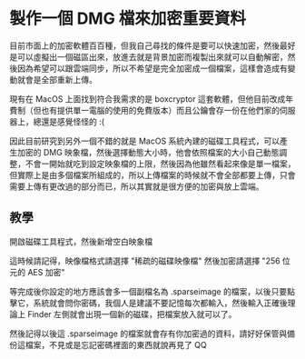 製作一個 DMG 檔來加密重要資料
====

目前市面上的加密軟體百百種，但我自己尋找的條件是要可以快速加密，然後最好是可以虛擬出一個磁區出來，放進去就是背景加密而複製出來就可以自動解密，然後因為希望可以跟雲端同步，所以不希望是完全加密成一個檔案，這樣會造成有變動就會是全部重新上傳。

現有在 MacOS 上面找到符合我需求的是 boxcryptor 這套軟體，但他目前改成年費制（但也有提供單一電腦的使用的免費版本）而且公鑰會存一份在他們家的伺服器上，總還是感覺怪怪的 :(

因此目前研究到另外一個不錯的就是 MacOS 系統內建的磁碟工具程式，可以產生加密的 DMG 映象檔，然後選擇動態大小時，他會依照檔案的大小自己動態調整，不會一開始就吃到設定映象檔的上限，然後因為他雖然看起來像是單一檔案，但實際上是由多個檔案所組成的，所以上傳檔案的時候就不會全部都要上傳，只會需要上傳有更改過的部分而已，所以其實就是很方便的加密與放上雲端。


## 教學

開啟磁碟工具程式，然後新增空白映象檔


這時候請記得，映像檔格式請選擇 "稀疏的磁碟映像檔" 然後加密請選擇 "256 位元的 AES 加密" 


等完成後你設定的地方應該會多一個副檔名為 .sparseimage 的檔案，以後只要點擊它，系統就會問你密碼，我個人是建議不要記憶每次都輸入，然後輸入正確後理論上 Finder 左側就會出現一個新的磁碟，把檔案放入就可以了。

然後記得以後這 .sparseimage 的檔案就會存有你加密過的資料，請好好保管與備份這檔案，不見或是忘記密碼裡面的東西就說再見了 QQ





